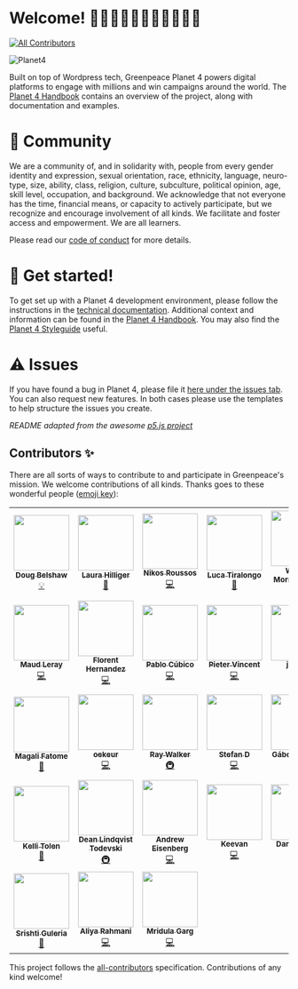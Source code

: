 # Welcome! 👋👋🏿👋🏽👋🏻👋🏾👋🏼
<!-- ALL-CONTRIBUTORS-BADGE:START - Do not remove or modify this section -->
[![All Contributors](https://img.shields.io/badge/all_contributors-31-orange.svg)](#contributors)
<!-- ALL-CONTRIBUTORS-BADGE:END -->

![Planet4](./planet4.png)

Built on top of Wordpress tech, Greenpeace Planet 4 powers digital platforms to engage with millions and win campaigns around the world. The [Planet 4 Handbook](https://planet4.greenpeace.org/) contains an overview of the project, along with documentation and examples.

# 👥 Community
We are a community of, and in solidarity with, people from every gender identity and expression, sexual orientation, race, ethnicity, language, neuro-type, size, ability, class, religion, culture, subculture, political opinion, age, skill level, occupation, and background. We acknowledge that not everyone has the time, financial means, or capacity to actively participate, but we recognize and encourage involvement of all kinds. We facilitate and foster access and empowerment. We are all learners.

Please read our [code of conduct](https://github.com/greenpeace/planet4/blob/master/CODE_OF_CONDUCT.md) for more details.

# 🤖 Get started!
To get set up with a Planet 4 development environment, please follow the instructions in the [technical documentation](https://support.greenpeace.org/planet4/development/installation). Additional context and information can be found in the [Planet 4 Handbook](https://planet4.greenpeace.org/). You may also find the [Planet 4 Styleguide](https://planet4.greenpeace.org/styleguide/) useful.

# ⚠️ Issues
If you have found a bug in Planet 4, please file it [here under the issues tab](https://github.com/greenpeace/planet4/issues). You can also request new features. In both cases please use the templates to help structure the issues you create.

*README adapted from the awesome [p5.js project](https://github.com/processing/p5.js)*

## Contributors ✨
There are all sorts of ways to contribute to and participate in Greenpeace's mission. We welcome contributions of all kinds. 
Thanks goes to these wonderful people ([emoji key](https://allcontributors.org/docs/en/emoji-key)):

<!-- ALL-CONTRIBUTORS-LIST:START - Do not remove or modify this section -->
<!-- prettier-ignore-start -->
<!-- markdownlint-disable -->
<table>
  <tr>
    <td align="center"><a href="http://dougbelshaw.com"><img src="https://avatars1.githubusercontent.com/u/2429426?v=4?s=100" width="100px;" alt=""/><br /><sub><b>Doug Belshaw</b></sub></a><br /><a href="#example-dajbelshaw" title="Examples">💡</a></td>
    <td align="center"><a href="http://www.laurahilliger.com"><img src="https://avatars0.githubusercontent.com/u/539017?v=4?s=100" width="100px;" alt=""/><br /><sub><b>Laura Hilliger</b></sub></a><br /><a href="#ideas-LauraHilliger" title="Ideas, Planning, & Feedback">🤔</a></td>
    <td align="center"><a href="https://roussos.cc"><img src="https://avatars1.githubusercontent.com/u/939357?v=4?s=100" width="100px;" alt=""/><br /><sub><b>Nikos Roussos</b></sub></a><br /><a href="https://github.com/greenpeace/planet4/commits?author=comzeradd" title="Code">💻</a></td>
    <td align="center"><a href="http://about.me/ilbrizzo"><img src="https://avatars0.githubusercontent.com/u/19947754?v=4?s=100" width="100px;" alt=""/><br /><sub><b>Luca Tiralongo</b></sub></a><br /><a href="#talk-IlBrizzo" title="Talks">📢</a></td>
    <td align="center"><a href="http://www.goldboroughstudio.com"><img src="https://avatars3.githubusercontent.com/u/34244772?v=4?s=100" width="100px;" alt=""/><br /><sub><b>William Morris-Julien</b></sub></a><br /><a href="#design-WillMorrisJulien" title="Design">🎨</a></td>
    <td align="center"><a href="http://www.ilovephp.net"><img src="https://avatars3.githubusercontent.com/u/5357471?v=4?s=100" width="100px;" alt=""/><br /><sub><b>Sagar Deshmukh</b></sub></a><br /><a href="https://github.com/greenpeace/planet4/commits?author=sagarsdeshmukh" title="Code">💻</a></td>
    <td align="center"><a href="https://github.com/dpivo"><img src="https://avatars1.githubusercontent.com/u/48321955?v=4?s=100" width="100px;" alt=""/><br /><sub><b>dpivo</b></sub></a><br /><a href="https://github.com/greenpeace/planet4/commits?author=dpivo" title="Code">💻</a></td>
  </tr>
  <tr>
    <td align="center"><a href="https://github.com/mleray"><img src="https://avatars1.githubusercontent.com/u/6949075?v=4?s=100" width="100px;" alt=""/><br /><sub><b>Maud Leray</b></sub></a><br /><a href="https://github.com/greenpeace/planet4/commits?author=mleray" title="Code">💻</a></td>
    <td align="center"><a href="https://florenthernandez.is"><img src="https://avatars1.githubusercontent.com/u/617346?v=4?s=100" width="100px;" alt=""/><br /><sub><b>Florent Hernandez</b></sub></a><br /><a href="https://github.com/greenpeace/planet4/commits?author=lithrel" title="Code">💻</a></td>
    <td align="center"><a href="http://pablocubi.co"><img src="https://avatars3.githubusercontent.com/u/340766?v=4?s=100" width="100px;" alt=""/><br /><sub><b>Pablo Cúbico</b></sub></a><br /><a href="https://github.com/greenpeace/planet4/commits?author=pablocubico" title="Code">💻</a></td>
    <td align="center"><a href="https://github.com/Inwerpsel"><img src="https://avatars2.githubusercontent.com/u/7604138?v=4?s=100" width="100px;" alt=""/><br /><sub><b>Pieter Vincent</b></sub></a><br /><a href="https://github.com/greenpeace/planet4/commits?author=Inwerpsel" title="Code">💻</a></td>
    <td align="center"><a href="https://github.com/jencub"><img src="https://avatars1.githubusercontent.com/u/32348677?v=4?s=100" width="100px;" alt=""/><br /><sub><b>jencub</b></sub></a><br /><a href="#infra-jencub" title="Infrastructure (Hosting, Build-Tools, etc)">🚇</a></td>
    <td align="center"><a href="https://github.com/suzi-greenpeace"><img src="https://avatars1.githubusercontent.com/u/65263490?v=4?s=100" width="100px;" alt=""/><br /><sub><b>suzi-greenpeace</b></sub></a><br /><a href="#platform-suzi-greenpeace" title="Packaging/porting to new platform">📦</a></td>
    <td align="center"><a href="https://github.com/koyan"><img src="https://avatars2.githubusercontent.com/u/2528229?v=4?s=100" width="100px;" alt=""/><br /><sub><b>Konstantinos Kokkorogiannis</b></sub></a><br /><a href="https://github.com/greenpeace/planet4/commits?author=koyan" title="Code">💻</a></td>
  </tr>
  <tr>
    <td align="center"><a href="https://github.com/magalifatome"><img src="https://avatars2.githubusercontent.com/u/66964242?v=4?s=100" width="100px;" alt=""/><br /><sub><b>Magali Fatome</b></sub></a><br /><a href="#design-magalifatome" title="Design">🎨</a></td>
    <td align="center"><a href="https://github.com/oekeur"><img src="https://avatars2.githubusercontent.com/u/14031077?v=4?s=100" width="100px;" alt=""/><br /><sub><b>oekeur</b></sub></a><br /><a href="https://github.com/greenpeace/planet4/commits?author=oekeur" title="Code">💻</a></td>
    <td align="center"><a href="https://github.com/27Bslash6"><img src="https://avatars3.githubusercontent.com/u/2221076?v=4?s=100" width="100px;" alt=""/><br /><sub><b>Ray Walker</b></sub></a><br /><a href="#infra-27Bslash6" title="Infrastructure (Hosting, Build-Tools, etc)">🚇</a></td>
    <td align="center"><a href="https://github.com/stduerre"><img src="https://avatars2.githubusercontent.com/u/46678842?v=4?s=100" width="100px;" alt=""/><br /><sub><b>Stefan D</b></sub></a><br /><a href="https://github.com/greenpeace/planet4/commits?author=stduerre" title="Code">💻</a></td>
    <td align="center"><a href="https://github.com/gaborgalgocz"><img src="https://avatars2.githubusercontent.com/u/7243095?v=4?s=100" width="100px;" alt=""/><br /><sub><b>Gábor Galgócz</b></sub></a><br /><a href="#translation-gaborgalgocz" title="Translation">🌍</a></td>
    <td align="center"><a href="https://github.com/andradaradu"><img src="https://avatars1.githubusercontent.com/u/67154062?v=4?s=100" width="100px;" alt=""/><br /><sub><b>andradaradu</b></sub></a><br /><a href="https://github.com/greenpeace/planet4/commits?author=andradaradu" title="Documentation">📖</a></td>
    <td align="center"><a href="https://github.com/jmarubay"><img src="https://avatars1.githubusercontent.com/u/51680590?v=4?s=100" width="100px;" alt=""/><br /><sub><b>Julia Marubayashi</b></sub></a><br /><a href="#data-jmarubay" title="Data">🔣</a></td>
  </tr>
  <tr>
    <td align="center"><a href="https://github.com/tolen"><img src="https://avatars1.githubusercontent.com/u/15688756?s=100" width="100px;" alt=""/><br /><sub><b>Kelli Tolen</b></sub></a><br /><a href="#ideas-tolen" title="Ideas, Planning, & Feedback">🤔</a></td>
    <td align="center"><a href="https://github.com/r0bobo"><img src="https://avatars3.githubusercontent.com/u/14269230?s=100" width="100px;" alt=""/><br /><sub><b>Dean Lindqvist Todevski</b></sub></a><br /><a href="#infra-r0bobo" title="Infrastructure (Hosting, Build-Tools, etc)">🚇</a></td>
    <td align="center"><a href="https://github.com/aeisenberg"><img src="https://avatars.githubusercontent.com/u/363559?v=4?s=100" width="100px;" alt=""/><br /><sub><b>Andrew Eisenberg</b></sub></a><br /><a href="https://github.com/greenpeace/planet4/commits?author=aeisenberg" title="Code">💻</a></td>
    <td align="center"><a href="https://keevan.dev"><img src="https://avatars.githubusercontent.com/u/10778294?v=4?s=100" width="100px;" alt=""/><br /><sub><b>Keevan</b></sub></a><br /><a href="https://github.com/greenpeace/planet4/commits?author=DanceParty" title="Code">💻</a></td>
    <td align="center"><a href="https://github.com/GP-Dan-Tovbein"><img src="https://avatars.githubusercontent.com/u/77975803?v=4?s=100" width="100px;" alt=""/><br /><sub><b>Dan Tovbein</b></sub></a><br /><a href="https://github.com/greenpeace/planet4/commits?author=GP-Dan-Tovbein" title="Code">💻</a></td>
    <td align="center"><a href="http://lovlin-thakkar.github.io"><img src="https://avatars.githubusercontent.com/u/19681278?v=4?s=100" width="100px;" alt=""/><br /><sub><b>Lovlin Thakkar</b></sub></a><br /><a href="https://github.com/greenpeace/planet4/commits?author=lovlin-thakkar" title="Code">💻</a></td>
    <td align="center"><a href="https://github.com/kritisingh1"><img src="https://avatars.githubusercontent.com/u/22004158?v=4?s=100" width="100px;" alt=""/><br /><sub><b>Kriti Singh</b></sub></a><br /><a href="https://github.com/greenpeace/planet4/commits?author=kritisingh1" title="Code">💻</a></td>
  </tr>
  <tr>
    <td align="center"><a href="https://github.com/sg7801"><img src="https://avatars.githubusercontent.com/u/61888364?v=4?s=100" width="100px;" alt=""/><br /><sub><b>Srishti Guleria</b></sub></a><br /><a href="https://github.com/greenpeace/planet4/commits?author=sg7801" title="Documentation">📖</a></td>
    <td align="center"><a href="https://github.com/aliya-rahmani"><img src="https://avatars.githubusercontent.com/u/65673692?v=4?s=100" width="100px;" alt=""/><br /><sub><b>Aliya Rahmani</b></sub></a><br /><a href="https://github.com/greenpeace/planet4/commits?author=aliya-rahmani" title="Code">💻</a></td>
    <td align="center"><a href="https://github.com/MridulaGarg"><img src="https://avatars.githubusercontent.com/u/33130181?v=4?s=100" width="100px;" alt=""/><br /><sub><b>Mridula Garg</b></sub></a><br /><a href="https://github.com/greenpeace/planet4/commits?author=MridulaGarg" title="Code">💻</a></td>
  </tr>
</table>

<!-- markdownlint-restore -->
<!-- prettier-ignore-end -->

<!-- ALL-CONTRIBUTORS-LIST:END -->

This project follows the [all-contributors](https://github.com/all-contributors/all-contributors) specification. Contributions of any kind welcome!
